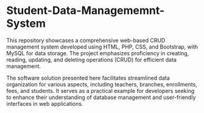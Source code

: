 # Student-Data-Managememnt-System

This repository showcases a comprehensive web-based CRUD management system developed using HTML, PHP, CSS, and Bootstrap, with MySQL for data storage. The project emphasizes proficiency in creating, reading, updating, and deleting operations (CRUD) for efficient data management.

The software solution presented here facilitates streamlined data organization for various aspects, including teachers, branches, enrollments, fees, and students. It serves as a practical example for developers seeking to enhance their understanding of database management and user-friendly interfaces in web applications.
